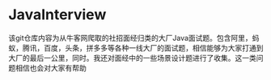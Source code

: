 # JavaInterview
该git仓库内容为从牛客网爬取的社招面经归类的大厂Java面试题。包含阿里，蚂蚁，腾讯，百度，头条，拼多多等各种一线大厂的面试题，相信能够为大家打通到大厂的最后一公里，同时。我还对面经中的一些场景设计题进行了收集。这一类问题相信也会对大家有帮助